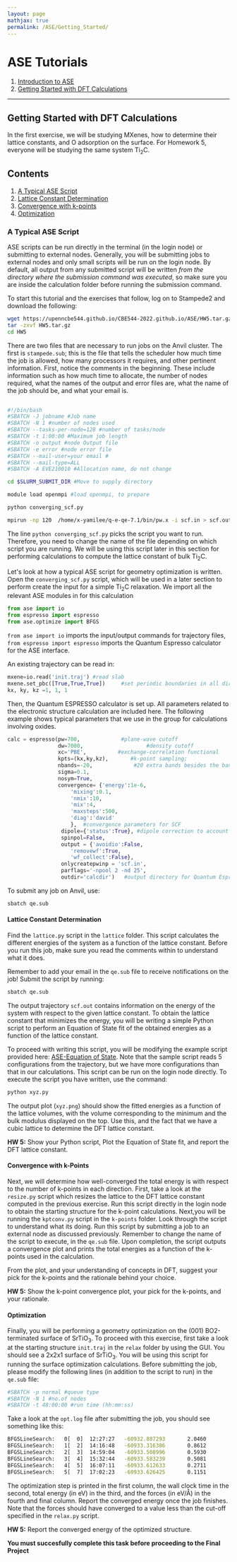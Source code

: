 ```yaml
---
layout: page
mathjax: true
permalink: /ASE/Getting_Started/
---
```


# ASE Tutorials
1. [Introduction to ASE](../)
2. [Getting Started with DFT Calculations](../Getting_Started/)

____

## Getting Started with DFT Calculations ##

In the first exercise, we will be studying MXenes, how to determine their lattice constants, and O adsorption on the surface. For Homework 5, everyone will be studying the same system Ti<sub>2</sub>C. 

## Contents ##

1. [A Typical ASE Script](#a-typical-ase-script)
2. [Lattice Constant Determination](#lattice-constant-determination)
3. [Convergence with k-points](#convergence-with-k-points)
4. [Optimization](#optimization)


<a name='a-typical-ase-script'></a>

### A Typical ASE Script ###

ASE scripts can be run directly in the terminal (in the login node) or submitting to external nodes. Generally, you will be submitting jobs to external nodes and only small scripts will be run on the login node. By default, all output from any submitted script will be written *from the directory where the submission command was executed*, so make sure you are inside the calculation folder before running the submission command.

To start this tutorial and the exercises that follow, log on to Stampede2 and download the following:
```bash
wget https://upenncbe544.github.io/CBE544-2022.github.io/ASE/HW5.tar.gz
tar -zxvf HW5.tar.gz
cd HW5
```

There are two files that are necessary to run jobs on the Anvil cluster. The first is `stampede.sub`; this is the file that tells the scheduler how much time the job is allowed, how many processors it requires, and other pertinent information. First, notice the comments in the beginning. These include information such as how much time to allocate, the number of nodes required, what the names of the output and error files are, what the name of the job should be, and what your email is. 

```bash
                                                                                                                                                                     
#!/bin/bash
#SBATCH -J jobname #Job name
#SBATCH -N 1 #number of nodes used
#SBATCH --tasks-per-node=128 #number of tasks/node
#SBATCH -t 1:00:00 #Maximum job length
#SBATCH -o output #node Output file
#SBATCH -e error #node error file
#SBATCH --mail-user=your email #
#SBATCH --mail-type=ALL
#SBATCH -A EVE210010 #Allocation name, do not change

cd $SLURM_SUBMIT_DIR #Move to supply directory

module load openmpi #load openmpi, to prepare

python converging_scf.py

mpirun -np 120  /home/x-yamilee/q-e-qe-7.1/bin/pw.x -i scf.in > scf.out # 
```



The line ```python converging_scf.py``` picks the script you want to run. Therefore, you need to change the name of the file depending on which script you are running. We will be using this script later in this section for performing calculations to compute the lattice constant of bulk Ti<sub>2</sub>C.


Let's look at how a typical ASE script for geometry optimization is written. Open the `converging_scf.py` script, which will be used in a later section to perform create the input for a simple Ti<sub>2</sub>C relaxation. We import all the relevant ASE modules in for this calculation

```python
from ase import io
from espresso import espresso
from ase.optimize import BFGS

```

`from ase import io` imports the input/output commands for trajectory files, `from espresso import espresso` imports the Quantum Espresso calculator for the ASE interface.

An existing trajectory can be read in:

```python
mxene=io.read('init.traj') #read slab
mxene.set_pbc([True,True,True])     #set periodic boundaries in all directions to True
kx, ky, kz =1, 1, 1
```

Then, the Quantum ESPRESSO calculator is set up. All parameters related to the electronic structure calculation are included here. The following example shows typical parameters that we use in the group for calculations involving oxides.

```python
calc = espresso(pw=700,             #plane-wave cutoff
                dw=7000,                    #density cutoff
                xc='PBE',          #exchange-correlation functional
                kpts=(kx,ky,kz),       #k-point sampling;
                nbands=-20,             #20 extra bands besides the bands needed to hold valence electrons
                sigma=0.1,
                nosym=True,
                convergence= {'energy':1e-6,
                    'mixing':0.1,
                    'nmix':10,
                    'mix':4,
                    'maxsteps':500,
                    'diag':'david'
                    },  #convergence parameters for SCF
                 dipole={'status':True}, #dipole correction to account for periodicity in z
                 spinpol=False,
                 output = {'avoidio':False,
                    'removewf':True,
                    'wf_collect':False},
                 onlycreatepwinp = 'scf.in',
                 parflags='-npool 2 -nd 25',
                 outdir='calcdir')   #output directory for Quantum Espresso files
```



To submit any job on Anvil, use:

```bash
sbatch qe.sub 
```

<a name='lattice-constant-determination'></a>

#### Lattice Constant Determination ####

Find the `lattice.py` script in the `lattice` folder. This script calculates the different energies of the system as a function of the lattice constant. Before you run this job, make sure you read the comments within to understand what it does.

Remember to add your email in the `qe.sub` file to receive notifications on the job! Submit the script by running:

```bash
sbatch qe.sub
``` 

The output trajectory `scf.out` contains information on the energy of the system with respect to the given lattice constant. To obtain the lattice constant that minimizes the energy, you will be writing a simple Python script to perform an Equation of State fit of the obtained energies as a function of the lattice constant. 

To proceed with writing this script, you will be modifying the example script provided here: [ASE-Equation of State](https://wiki.fysik.dtu.dk/ase/tutorials/eos/eos.html). Note that the sample script reads 5 configurations from the trajectory, but we have more configurations than that in our calculations. This script can be run on the login node directly. To execute the script you have written, use the command: 
```bash
python xyz.py
```
The output plot (`xyz.png`) should show the fitted energies as a function of the lattice volumes, with the volume corresponding to the minimum and the bulk modulus displayed on the top. Use this, and the fact that we have a cubic lattice to determine the DFT lattice constant.

**HW 5:** Show your Python script, Plot the Equation of State fit, and report the DFT lattice constant.

<a name='convergence-with-k-points'></a>

#### Convergence with k-Points ####
Next, we will determine how well-converged the total energy is with respect to the number of k-points in each direction. First, take a look at the `resize.py` script which resizes the lattice to the DFT lattice constant computed in the previous exercise. Run this script directly in the login node to obtain the starting structure for the k-point calculations. Next,you will be running the `kptconv.py` script in the `k-points` folder. Look through the script to understand what its doing. Run this script by submitting a job to an external node as discussed previously. Remember to change the name of the script to execute, in the `qe.sub` file. Upon completion, the script outputs a convergence plot and prints the total energies as a function of the k-points used in the calculation.

From the plot, and your understanding of concepts in DFT, suggest your pick for the k-points and the rationale behind your choice.

**HW 5:** Show the k-point convergence plot, your pick for the k-points, and your rationale.

<a name='optimization'></a>

#### Optimization ####
Finally, you will be performing a geometry optimization on the (001) BO2-terminated surface of SrTiO<sub>3</sub>. To proceed with this exercise, first take a look at the starting structure `init.traj` in the `relax` folder by using the GUI. You should see a 2x2x1 surface of SrTiO<sub>3</sub>. You will be using this script for running the surface optimization calculations. Before submitting the job, please modify the following lines (in addition to the script to run) in the `qe.sub` file:

```bash
#SBATCH -p normal #queue type
#SBATCH -N 1 #no.of nodes
#SBATCH -t 48:00:00 #run time (hh:mm:ss)
```
Take a look at the `opt.log` file after submitting the job, you should see something like this:
```bash
BFGSLineSearch:   0[  0]  12:27:27   -60932.887293       2.0460
BFGSLineSearch:   1[  2]  14:16:48   -60933.316386       0.8612
BFGSLineSearch:   2[  3]  14:59:04   -60933.508996       0.5930
BFGSLineSearch:   3[  4]  15:32:44   -60933.583239       0.5081
BFGSLineSearch:   4[  5]  16:07:11   -60933.612633       0.2711
BFGSLineSearch:   5[  7]  17:02:23   -60933.626425       0.1151
```
The optimization step is printed in the first column, the wall clock time in the second, total energy (in eV) in the third, and the forces (in eV/Å) in the fourth and final column. Report the converged energy once the job finishes. Note that the forces should have converged to a value less than the cut-off specified in the `relax.py` script. 

**HW 5:** Report the converged energy of the optimized structure. 

**You must succesfully complete this task before proceeding to the Final Project**

